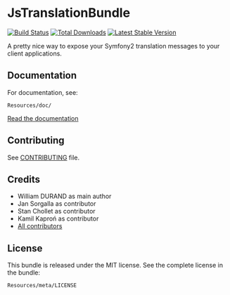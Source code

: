 JsTranslationBundle
===================

[![Build
Status](https://secure.travis-ci.org/willdurand/BazingaJsTranslationBundle.png?branch=master)](https://travis-ci.org/willdurand/BazingaJsTranslationBundle)
[![Total
Downloads](https://poser.pugx.org/willdurand/js-translation-bundle/downloads.png)](https://packagist.org/packages/willdurand/js-translation-bundle)
[![Latest Stable
Version](https://poser.pugx.org/willdurand/js-translation-bundle/v/stable.png)](https://packagist.org/packages/willdurand/js-translation-bundle)

A pretty nice way to expose your Symfony2 translation messages to your client
applications.


## Documentation

For documentation, see:

    Resources/doc/

[Read the
documentation](https://github.com/willdurand/BazingaJsTranslationBundle/blob/master/Resources/doc/index.md)


Contributing
------------

See
[CONTRIBUTING](https://github.com/willdurand/BazingaJsTranslationBundle/blob/master/CONTRIBUTING.md)
file.


Credits
-------

* William DURAND as main author
* Jan Sorgalla as contributor
* Stan Chollet as contributor
* Kamil Kaproń as contributor
* [All contributors](https://github.com/willdurand/BazingaJsTranslationBundle/graphs/contributors)


License
-------

This bundle is released under the MIT license. See the complete license in the
bundle:

    Resources/meta/LICENSE
